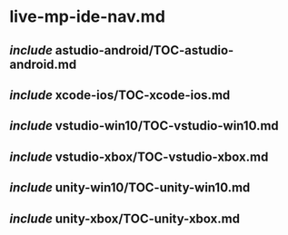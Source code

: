 # live-mp-ide-nav.md

## _include_ astudio-android/TOC-astudio-android.md

## _include_ xcode-ios/TOC-xcode-ios.md

## _include_ vstudio-win10/TOC-vstudio-win10.md

## _include_ vstudio-xbox/TOC-vstudio-xbox.md

## _include_ unity-win10/TOC-unity-win10.md

## _include_ unity-xbox/TOC-unity-xbox.md
